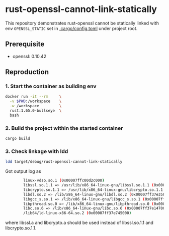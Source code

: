 # rust-openssl-cannot-link-statically

This repository demonstrates rust-openssl cannot be statically linked with env `OPENSSL_STATIC` set in [.cargo/config.toml](.cargo/config.toml) under project root.

## Prerequisite
- openssl: 0.10.42

## Reproduction

### 1. Start the container as building env
```bash
docker run -it --rm     \
  -v $PWD:/workspace    \
  -w /workspace         \
  rust:1.65.0-bullseye  \
  bash
```

### 2. Build the project within the started container
```bash
cargo build
```

### 3. Check linkage with ldd
```bash
ldd target/debug/rust-openssl-cannot-link-statically
```

Got output log as

```bash
        linux-vdso.so.1 (0x00007ffc00d2c000)
        libssl.so.1.1 => /usr/lib/x86_64-linux-gnu/libssl.so.1.1 (0x00007ff37e652000)
        libcrypto.so.1.1 => /usr/lib/x86_64-linux-gnu/libcrypto.so.1.1 (0x00007ff37e35e000)
        libdl.so.2 => /lib/x86_64-linux-gnu/libdl.so.2 (0x00007ff37e358000)
        libgcc_s.so.1 => /lib/x86_64-linux-gnu/libgcc_s.so.1 (0x00007ff37e33e000)
        libpthread.so.0 => /lib/x86_64-linux-gnu/libpthread.so.0 (0x00007ff37e31c000)
        libc.so.6 => /lib/x86_64-linux-gnu/libc.so.6 (0x00007ff37e147000)
        /lib64/ld-linux-x86-64.so.2 (0x00007ff37e745000)
```

where libssl.a and libcrypto.a should be used instead of libssl.so.1.1 and libcrypto.so.1.1.
